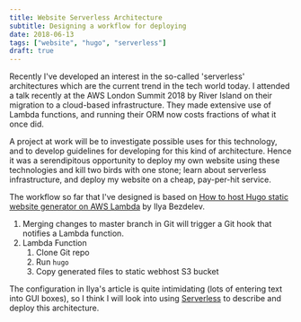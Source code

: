 ```yaml
---
title: Website Serverless Architecture
subtitle: Designing a workflow for deploying
date: 2018-06-13
tags: ["website", "hugo", "serverless"]
draft: true
---
```


Recently I've developed an interest in the so-called 'serverless' architectures which are the current trend in the tech world today.
I attended a talk recently at the AWS London Summit 2018 by River Island on their migration to a cloud-based infrastructure.
They made extensive use of Lambda functions, and running their ORM now costs fractions of what it once did.

A project at work will be to investigate possible uses for this technology, and to develop guidelines for developing for this
kind of architecture. Hence it was a serendipitous opportunity to deploy my own website using these technologies and kill
two birds with one stone; learn about serverless infrastructure, and deploy my website on a cheap, pay-per-hit service.

The workflow so far that I've designed is based on [How to host Hugo static website generator on AWS Lambda](http://bezdelev.com/post/hugo-aws-lambda-static-website/) by Ilya Bezdelev.

1. Merging changes to master branch in Git will trigger a Git hook that notifies a Lambda function.
2. Lambda Function
    1. Clone Git repo
    2. Run `hugo`
    3. Copy generated files to static webhost S3 bucket

The configuration in Ilya's article is quite intimidating (lots of entering text into GUI boxes), so I think I will look into using [Serverless](https://serverless.com) to describe and deploy this architecture.
